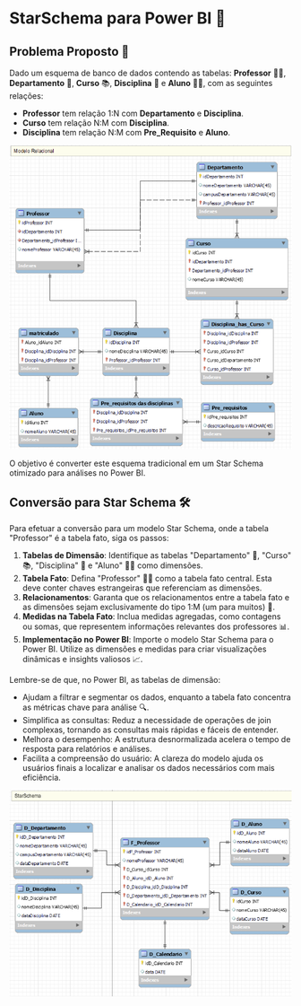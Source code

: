 # StarSchema para Power BI 🌟

## Problema Proposto 🤔
Dado um esquema de banco de dados contendo as tabelas: **Professor** 👨‍🏫, **Departamento** 🏢, **Curso** 📚, **Disciplina** 📖 e **Aluno** 👩‍🎓, com as seguintes relações:
- **Professor** tem relação 1:N com **Departamento** e **Disciplina**.
- **Curso** tem relação N:M com **Disciplina**.
- **Disciplina** tem relação N:M com **Pre_Requisito** e **Aluno**.

![Alt text](image.png)

O objetivo é converter este esquema tradicional em um Star Schema otimizado para análises no Power BI.

## Conversão para Star Schema 🛠️
Para efetuar a conversão para um modelo Star Schema, onde a tabela "Professor" é a tabela fato, siga os passos:

1. **Tabelas de Dimensão**: Identifique as tabelas "Departamento" 🏢, "Curso" 📚, "Disciplina" 📖 e "Aluno" 👩‍🎓 como dimensões.
2. **Tabela Fato**: Defina "Professor" 👨‍🏫 como a tabela fato central. Esta deve conter chaves estrangeiras que referenciam as dimensões.
3. **Relacionamentos**: Garanta que os relacionamentos entre a tabela fato e as dimensões sejam exclusivamente do tipo 1:M (um para muitos) 🔗.
4. **Medidas na Tabela Fato**: Inclua medidas agregadas, como contagens ou somas, que representem informações relevantes dos professores 📊.
5. **Implementação no Power BI**: Importe o modelo Star Schema para o Power BI. Utilize as dimensões e medidas para criar visualizações dinâmicas e insights valiosos 📈.

Lembre-se de que, no Power BI, as tabelas de dimensão:
*   Ajudam a filtrar e segmentar os dados, enquanto a tabela fato concentra as métricas chave para análise 🔍.
*   Simplifica as consultas: Reduz a necessidade de operações de join complexas, tornando as consultas mais rápidas e fáceis de entender.
*   Melhora o desempenho: A estrutura desnormalizada acelera o tempo de resposta para relatórios e análises.
*   Facilita a compreensão do usuário: A clareza do modelo ajuda os usuários finais a localizar e analisar os dados necessários com mais eficiência.

![Alt text](image-1.png)